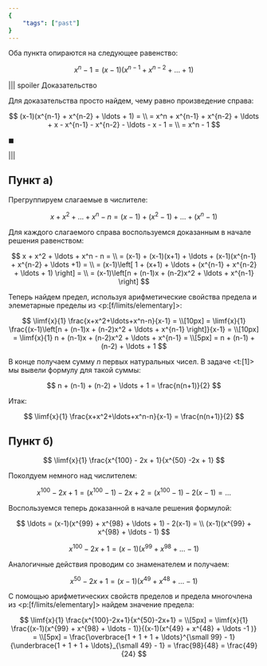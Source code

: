 ```yaml
---
{
    "tags": ["past"]
}
---
```


Оба пункта опираются на следующее равенство:

$$ x^n-1 = (x-1)(x^{n-1} + x^{n-2} + \ldots + 1) $$

||| spoiler Доказательство

Для доказательства просто найдем, чему равно произведение справа:

$$ (x-1)(x^{n-1} + x^{n-2} + \ldots + 1) = \\ = x^n + x^{n-1} + x^{n-2} + \ldots + x - x^{n-1} - x^{n-2} - \ldots - x - 1 = \\ = x^n - 1 $$

$\blacksquare$

|||

## Пункт а)

Прегруппируем слагаемые в числителе:

$$ x + x^2 + \ldots + x^n - n = (x-1) + (x^2 - 1) + \ldots + (x^n - 1) $$

Для каждого слагаемого справа воспользуемся доказанным в начале решения равенством:

$$ x + x^2 + \ldots + x^n - n = \\ = (x-1) + (x-1)(x+1) + \ldots + (x-1)(x^{n-1} + x^{n-2} + \ldots +1) = \\ = (x-1)\left[ 1 + (x+1) + \ldots + (x^{n-1} + x^{n-2} + \ldots + 1) \right] = \\ = (x-1)\left[n + (n-1)x + (n-2)x^2 + \ldots  + x^{n-1} \right] $$

Теперь найдем предел, используя арифметические свойства предела и элеметарные пределы из <p:[f/limits/elementary]>:

$$ \limf{x}{1} \frac{x+x^2+\ldots+x^n-n}{x-1} = \\[10px] = \limf{x}{1} \frac{(x-1)\left[n + (n-1)x + (n-2)x^2 + \ldots  + x^{n-1} \right]}{x-1} = \\[10px] = \limf{x}{1} n + (n-1)x + (n-2)x^2 + \ldots  + x^{n-1} = \\[5px] = n + (n-1) + (n-2) + \ldots + 1 $$

В конце получаем сумму $n$ первых натуральных чисел. В задаче <t:[1]> мы вывели формулу для такой суммы:

$$ n + (n-1) + (n-2) + \ldots + 1 = \frac{n(n+1)}{2} $$

Итак:

$$ \limf{x}{1} \frac{x+x^2+\ldots+x^n-n}{x-1} = \frac{n(n+1)}{2} $$

## Пункт б)

$$ \limf{x}{1} \frac{x^{100} - 2x + 1}{x^{50} -2x + 1} $$

Поколдуем немного над числителем:

$$ x^{100} - 2x + 1 = (x^{100} - 1) -2x + 2 = (x^{100} - 1) - 2(x-1) = \ldots $$

Воспользуемся теперь доказанной в начале решения формулой:

$$ \ldots = (x-1)(x^{99} + x^{98} + \ldots + 1) - 2(x-1) = \\ (x-1)(x^{99} + x^{98} + \ldots - 1) $$

$$ x^{100} - 2x + 1 = (x-1)(x^{99} + x^{98} + \ldots - 1) $$

Аналогичные действия проводим со знаменателем и получаем:

$$ x^{50} - 2x + 1 = (x-1)(x^{49} + x^{48} + \ldots - 1) $$

С помощью арифметических свойств пределов и предела многочлена из <p:[f/limits/elementary]> найдем значение предела:

$$ \limf{x}{1} \frac{x^{100}-2x+1}{x^{50}-2x+1} = \\[5px] = \limf{x}{1} \frac{(x-1)(x^{99} + x^{98} + \ldots - 1)}{(x-1)(x^{49} + x^{48} + \ldots -1 )} = \\[5px] = \frac{\overbrace{1 + 1 + 1 + \ldots}^{\small 99} - 1}{\underbrace{1 + 1 + 1 + \ldots}_{\small 49} - 1} = \frac{98}{48} = \frac{49}{24} $$